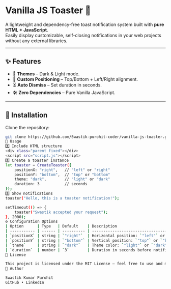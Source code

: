 # Vanilla JS Toaster 🔔

A lightweight and dependency-free toast notification system built with **pure HTML + JavaScript**.  
Easily display customizable, self-closing notifications in your web projects without any external libraries.

---

## ✨ Features
- 🎨 **Themes** – Dark & Light mode.
- 📍 **Custom Positioning** – Top/Bottom + Left/Right alignment.
- ⏳ **Auto Dismiss** – Set duration in seconds.
- 🛠 **Zero Dependencies** – Pure Vanilla JavaScript.

---



## 📂 Installation
Clone the repository:
```bash
git clone https://github.com/Swastik-purohit-coder/vanilla-js-toaster.git
🚀 Usage
1️⃣ Include HTML structure
<div class="parent fixed"></div>
<script src="script.js"></script>
2️⃣ Create a toaster instance
let toaster = CreateToaster({
    positionX: "right",   // "left" or "right"
    positionY: "bottom",  // "top" or "bottom"
    theme: "dark",        // "light" or "dark"
    duration: 3           // seconds
});
3️⃣ Show notifications
toaster("Hello, this is a toaster notification!");

setTimeout(() => {
    toaster("Swastik accepted your request");
}, 2000);
⚙️ Configuration Options
| Option      | Type   | Default    | Description                                        |
| ----------- | ------ | ---------- | -------------------------------------------------- |
| `positionX` | string | `"right"`  | Horizontal position: `"left"` or `"right"`         |
| `positionY` | string | `"bottom"` | Vertical position: `"top"` or `"bottom"`           |
| `theme`     | string | `"dark"`   | Theme color: `"light"` or `"dark"`                 |
| `duration`  | number | `3`        | Duration in seconds before notification disappears |
📄 License

This project is licensed under the MIT License – feel free to use and modify.
🙌 Author

Swastik Kumar Purohit
GitHub • LinkedIn

